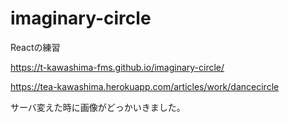 # imaginary-circle
Reactの練習

https://t-kawashima-fms.github.io/imaginary-circle/

https://tea-kawashima.herokuapp.com/articles/work/dancecircle

サーバ変えた時に画像がどっかいきました。
